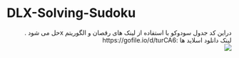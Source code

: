 # DLX-Solving-Sudoku
<div dir="rtl">
دراین کد جدول سودوکو با استفاده از لینک های رقصان و الگوریتم xحل می شود .
  <br>
  لینک دانلود اسلاید ها :https://gofile.io/d/turCA6
  <br>
  <img src="Sudoku - 3.3.jpg">
  </div>
